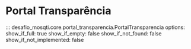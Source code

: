 # Portal Transparência

::: desafio_mosqti.core.portal_transparencia.PortalTransparencia
    options:
      show_if_full: true
      show_if_empty: false
      show_if_not_found: false
      show_if_not_implemented: false

